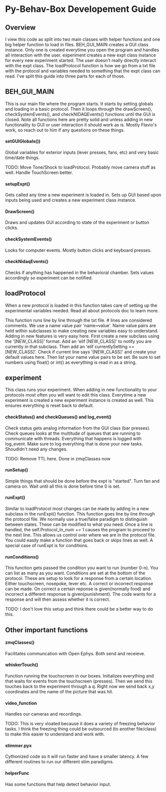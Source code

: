 # Py-Behav-Box Developement Guide

## Overview
I view this code as split into two main classes with helper functions and one big helper function to load in files. BEH_GUI_MAIN creates a GUI class instance. Only one is created everytime you open the program and handles all interaction with the user. experiment creates a new expt class instance for every new experiment started. The user doesn't really directly interact with the expt class. The loadProtocol function is how we go from a txt file with the protocol and variables needed to something that the expt class can read. I've split this guide into three parts for each of those. 

## BEH_GUI_MAIN
This is our main file where the program starts. It starts by setting globals and loading in a basic protocol. Then it loops through the drawScreen(), checkSystemEvents(), and checkNIDAQEvents() functions until the GUI is closed. Note all functions here are pretty solid and unless adding in new functionality to GUI or user interaction it should work as is. Mostly Flavio's work, so reach out to him if any questions on these things.

#### setGUIGlobals())
Global variables for exterior inputs (lever presses, fans, etc) and very basic time/date things.

TODO: Move Tone/Shock to loadProtocol. Probably move camera stuff as well. Handle TouchScreen better. 

#### setupExpt()
Gets called any time a new experiment is loaded in. Sets up GUI based upon inputs being used and creates a new experiment class instance.

#### DrawScreen()
Draws and updates GUI according to state of the experiment or button clicks.

#### checkSystemEvents()
Looks for computer events. Mostly button clicks and keyboard presses.

#### checkNidaqEvents()
Checks if anything has happened in the behavioral chamber. Sets values accordingly so experiment can be notified.

## loadProtocol
When a new protocol is loaded in this function takes care of setting up the experimental variables needed. Read all about protocols doc to learn more.

This function runs line by line through the txt file. # lines are considered comments. We use a name value pair 'name=value'. Name value pairs are held within subclasses to make creating new variables easy to understand. Adding in new features is very easy here. First create a new subclass using the '\[NEW_CLASS]' format. Add an 'elif \[NEW_CLASS]' to notify you are currently in that subclass. Then add an 'elif currentlySetting == \[NEW_CLASS]'. Check if current line says '\[NEW_CLASS]' and create your default values here. Then list your name value pairs to be set. Be sure to set numbers using float() or int() as everything is read in as a string.

## experiment
This class runs your experiment. When adding in new functionality to your protocols most often you will want to edit this class. Everytime a new experiment is created a new experiment instance is created as well. This ensures everything is reset back to default. 

#### checkStatus() and checkQueues() and log_event()
Check status gets analog information from the GUI class (bar presses). Check queues looks at the multitude of queues that are running to communicate with threads. Everything that happens is logged with log_event. Make sure to log everything that is done your new tasks. Shoudldn't need any changes. 

TODO: Remove TTL here. Done in zmqClasses now

#### runSetup()
Simple things that should be done before the expt is "started". Turn fan and camera on. Wait until all this is done before time 0 is set.

#### runExpt()
Similar to loadProtocol most changes can be made by adding in a new subclass in the runExpt() function. This function goes line by line through the protocol file. We normally use a true/false paradigm to distinguish between states. These can be modified to what you need. Once a line is handled, the self.Protocol_ln_num += 1 causes the program to proceed to the next line. This allows us control over where we are in the protocol file. You could easily make a function that goes back or skips lines as well. A special case of runExpt is for conditions.

#### runConditions()
This function gets passed the condition you want to run (number 0-n). You can list as many as you want. Conditions are set at the bottom of the protocol. These are setup to look for a response from a certain location. Either touchscreen, nosepoke, lever etc. A correct or incorrect response can be made. On correct a certain reponse is given(normally food) and incorrect a different response is given(punishment). The code wants for a response and will then assess whether it is correct.

TODO: I don't love this setup and think there could be a better way to do this.

## Other important functions

#### zmqClasses()
Facilitates communcation with Open Ephys. Both send and receieve.

#### whiskerTouch()
Function running the touchscreen in our boxes. Initializes everything and that waits for events from the touchscreen (presses). Then we send this touches back to the experiment through a q. Right now we send back x,y coordinates and the name of the picture that was hit.

#### video_function
Handles our cameras and recordings. 

TODO: This is very vloated because it does a variety of freezing behavior tasks. I think the freezing thing could be outsourced (to another file/class) to make this easier to understand and work with. 

#### stimmer.pyx
Cythonized code so it will run faster and have a smaller latency. A few different routines to run our different stim paradigms. 

#### helperFunc
Has some functions that help detect behavior input.

